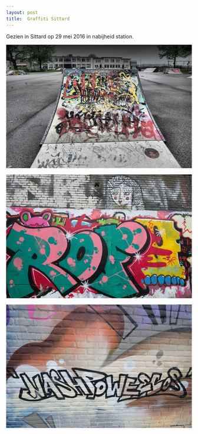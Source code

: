 ```yaml
---
layout: post
title:  Graffiti Sittard
---
```

Gezien in Sittard op 29 mei 2016 in nabijheid station.

![](img/IMGP6512-3.jpg)


![](/img/IMGP6474.jpg-2)


![](/img/IMGP6486.jpg-2)

